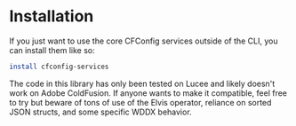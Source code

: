 # Installation

If you just want to use the core CFConfig services outside of the CLI, you can install them like so:

```bash
install cfconfig-services
```

The code in this library has only been tested on Lucee and likely doesn't work on Adobe ColdFusion. If anyone wants to make it compatible, feel free to try but beware of tons of use of the Elvis operator, reliance on sorted JSON structs, and some specific WDDX behavior.

